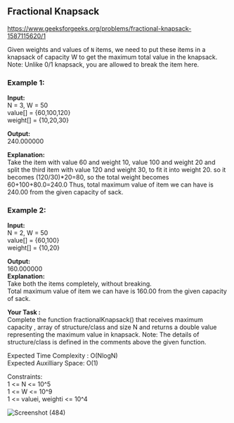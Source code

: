 ## Fractional Knapsack

https://www.geeksforgeeks.org/problems/fractional-knapsack-1587115620/1

Given weights and values of `N` items, we need to put these items in a knapsack of capacity W to get the maximum total value in the knapsack.
Note: Unlike 0/1 knapsack, you are allowed to break the item here. 
 <br>
### Example 1: <br>

**Input:** <br>
N = 3, W = 50 <br>
value[] = {60,100,120} <br>
weight[] = {10,20,30} <br>

**Output:** <br>
240.000000 <br>

**Explanation:** <br>
Take the item with value 60 and weight 10, value 100 and weight 20 and split the third item with value 120 and weight 30, to fit it into weight 20. so it becomes (120/30)*20=80, so the total weight becomes 60+100+80.0=240.0
Thus, total maximum value of item we can have is 240.00 from the given capacity of sack.  <br>
### Example 2: <br>

**Input:** <br>
N = 2, W = 50 <br>
value[] = {60,100} <br>
weight[] = {10,20} <br>

**Output:** <br>
160.000000 <br>
**Explanation:** <br>
Take both the items completely, without breaking. <br>
Total maximum value of item we can have is 160.00 from the given capacity of sack. <br>

**Your Task :** <br>
Complete the function fractionalKnapsack() that receives maximum capacity , array of structure/class and size N and returns a double value representing the maximum value in knapsack.
Note: The details of structure/class is defined in the comments above the given function. <br>

Expected Time Complexity : O(NlogN) <br>
Expected Auxilliary Space: O(1) <br>

Constraints: <br>
1 <= N <= 10^5 <br>
1 <= W <= 10^9 <br>
1 <= valuei, weighti <= 10^4 <br>

![Screenshot (484)](https://github.com/shanvii/DSA-GFG-Coding-questions/assets/81086303/15fe1e96-a17f-4c75-a2d9-b02073719aff)
